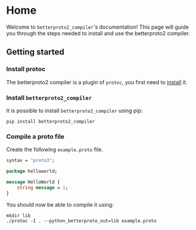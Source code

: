 Home
====

Welcome to `betterproto2_compiler`'s documentation! This page will guide you through the
steps needed to install and use the betterproto2 compiler.


## Getting started

### Install protoc

The betterproto2 compiler is a plugin of `protoc`, you first need to [install](https://grpc.io/docs/protoc-installation/) it.

### Install `betterproto2_compiler`

It is possible to install `betterproto2_compiler` using pip:

```
pip install betterproto2_compiler
```

### Compile a proto file

Create the following `example.proto` file.

```proto
syntax = "proto3";

package helloworld;

message HelloWorld {
    string message = 1;
}
```

You should now be able to compile it using:

```
mkdir lib
./protoc -I . --python_betterproto_out=lib example.proto
```
